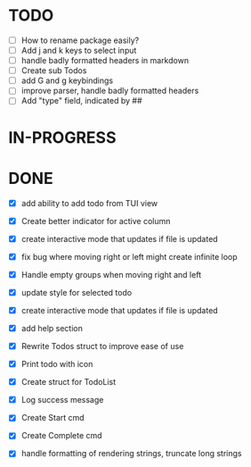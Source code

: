 # TODO

- [ ] How to rename package easily?
- [ ] Add j and k keys to select input
- [ ] handle badly formatted headers in markdown
- [ ] Create sub Todos
- [ ] add G and g keybindings
- [ ] improve parser, handle badly formatted headers
- [ ] Add "type" field, indicated by ##

# IN-PROGRESS

# DONE

- [x] add ability to add todo from TUI view
- [x] Create better indicator for active column
- [x] create interactive mode that updates if file is updated
- [x] fix bug where moving right or left might create infinite loop
- [x] Handle empty groups when moving right and left
- [x] update style for selected todo
- [x] create interactive mode that updates if file is updated
- [x] add help section
- [x] Rewrite Todos struct to improve ease of use
- [x] Print todo with icon
- [x] Create struct for TodoList
- [x] Log success message
- [x] Create Start cmd
- [x] Create Complete cmd
- [x] handle formatting of rendering strings, truncate long strings

